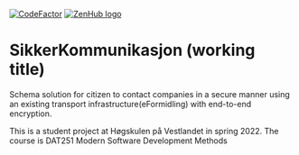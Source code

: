 [![CodeFactor](https://www.codefactor.io/repository/github/jaflaten/sikkerkommunikasjon/badge)](https://www.codefactor.io/repository/github/jaflaten/sikkerkommunikasjon) <a href="https://zenhub.com"><img src="https://dxssrr2j0sq4w.cloudfront.net/3.2.0/img/external/zenhub-badge.png" alt="ZenHub logo"></a>

# SikkerKommunikasjon (working title)
Schema solution for citizen to contact companies in a secure manner using an existing transport infrastructure(eFormidling) with end-to-end encryption.



This is a student project at Høgskulen på Vestlandet in spring 2022. The course is DAT251 Modern Software Development Methods
